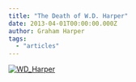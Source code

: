 ```yaml
---
title: "The Death of W.D. Harper"
date: 2013-04-01T00:00:00.000Z
author: Graham Harper
tags:
  - "articles"
---
```


[![WD_Harper](https://f001.backblazeb2.com/file/harperfamily-media/WD_Harper.jpg)](https://f001.backblazeb2.com/file/harperfamily-media/WD_Harper.jpg)
